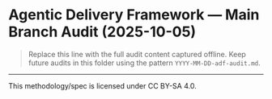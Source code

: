 # Agentic Delivery Framework — Main Branch Audit (2025-10-05)

> Replace this line with the full audit content captured offline. Keep future audits in this folder using the pattern `YYYY-MM-DD-adf-audit.md`.

---

This methodology/spec is licensed under CC BY-SA 4.0.
